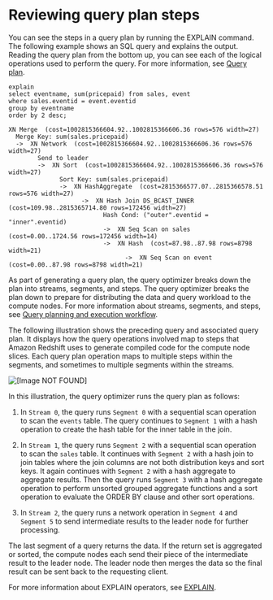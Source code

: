 # Reviewing query plan steps<a name="reviewing-query-plan-steps"></a>

You can see the steps in a query plan by running the EXPLAIN command\. The following example shows an SQL query and explains the output\. Reading the query plan from the bottom up, you can see each of the logical operations used to perform the query\. For more information, see [Query plan](c-the-query-plan.md)\.

```
explain
select eventname, sum(pricepaid) from sales, event
where sales.eventid = event.eventid
group by eventname
order by 2 desc;
```

```
XN Merge  (cost=1002815366604.92..1002815366606.36 rows=576 width=27)
  Merge Key: sum(sales.pricepaid)
  ->  XN Network  (cost=1002815366604.92..1002815366606.36 rows=576 width=27)
        Send to leader
        ->  XN Sort  (cost=1002815366604.92..1002815366606.36 rows=576 width=27)
              Sort Key: sum(sales.pricepaid)
              ->  XN HashAggregate  (cost=2815366577.07..2815366578.51 rows=576 width=27)
                    ->  XN Hash Join DS_BCAST_INNER  (cost=109.98..2815365714.80 rows=172456 width=27)
                          Hash Cond: ("outer".eventid = "inner".eventid)
                          ->  XN Seq Scan on sales  (cost=0.00..1724.56 rows=172456 width=14)
                          ->  XN Hash  (cost=87.98..87.98 rows=8798 width=21)
                                ->  XN Seq Scan on event  (cost=0.00..87.98 rows=8798 width=21)
```

As part of generating a query plan, the query optimizer breaks down the plan into streams, segments, and steps\. The query optimizer breaks the plan down to prepare for distributing the data and query workload to the compute nodes\. For more information about streams, segments, and steps, see [Query planning and execution workflow](c-query-planning.md)\. 

The following illustration shows the preceding query and associated query plan\. It displays how the query operations involved map to steps that Amazon Redshift uses to generate compiled code for the compute node slices\. Each query plan operation maps to multiple steps within the segments, and sometimes to multiple segments within the streams\.

![\[Image NOT FOUND\]](http://docs.aws.amazon.com/redshift/latest/dg/images/map-plan-to-streams.png)

In this illustration, the query optimizer runs the query plan as follows:

1. In `Stream 0`, the query runs `Segment 0` with a sequential scan operation to scan the `events` table\. The query continues to `Segment 1` with a hash operation to create the hash table for the inner table in the join\.

1. In `Stream 1`, the query runs `Segment 2` with a sequential scan operation to scan the `sales` table\. It continues with `Segment 2` with a hash join to join tables where the join columns are not both distribution keys and sort keys\. It again continues with `Segment 2` with a hash aggregate to aggregate results\. Then the query runs `Segment 3` with a hash aggregate operation to perform unsorted grouped aggregate functions and a sort operation to evaluate the ORDER BY clause and other sort operations\.

1. In `Stream 2`, the query runs a network operation in `Segment 4` and `Segment 5` to send intermediate results to the leader node for further processing\.

The last segment of a query returns the data\. If the return set is aggregated or sorted, the compute nodes each send their piece of the intermediate result to the leader node\. The leader node then merges the data so the final result can be sent back to the requesting client\.

For more information about EXPLAIN operators, see [EXPLAIN](r_EXPLAIN.md)\.